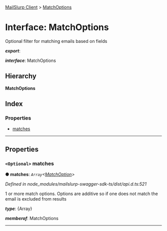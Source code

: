 [MailSlurp Client](../README.md) > [MatchOptions](../interfaces/matchoptions.md)

# Interface: MatchOptions

Optional filter for matching emails based on fields

*__export__*: 

*__interface__*: MatchOptions

## Hierarchy

**MatchOptions**

## Index

### Properties

* [matches](matchoptions.md#matches)

---

## Properties

<a id="matches"></a>

### `<Optional>` matches

**● matches**: *`Array`<[MatchOption](../modules/matchoption.md)>*

*Defined in node_modules/mailslurp-swagger-sdk-ts/dist/api.d.ts:521*

1 or more match options. Options are additive so if one does not match the email is excluded from results

*__type__*: {Array}

*__memberof__*: MatchOptions

___

